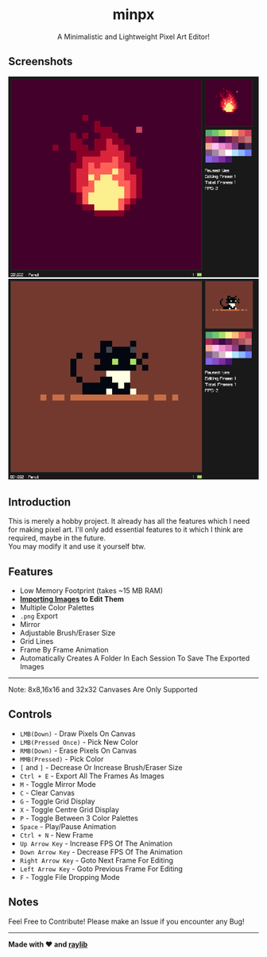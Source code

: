 <h1 align="center">
minpx</h1>
<p align="center">A Minimalistic and Lightweight Pixel Art Editor!</p>

## Screenshots
<img src="https://github.com/Datavorous/minpx/blob/main/media/demo2.PNG?raw=true">
<br>
<img src="https://raw.githubusercontent.com/Datavorous/minpx/main/media/demo1.PNG">

## Introduction
This is merely a hobby project. It already has all the features which I need for making pixel art. I'll only add essential features to it which I think are required, maybe in the future.<br>
You may modify it and use it yourself btw.

## Features
* Low Memory Footprint (takes ~15 MB RAM)
* **<a href="https://raw.githubusercontent.com/Datavorous/minpx/main/media/drop.gif">Importing Images</a> to Edit Them**
* Multiple Color Palettes
* ```.png``` Export
* Mirror
* Adjustable Brush/Eraser Size
* Grid Lines 
* Frame By Frame Animation
* Automatically Creates A Folder In Each Session To Save The Exported Images
- - - -
Note: 8x8,16x16 and 32x32 Canvases Are Only Supported

## Controls

* ```LMB(Down)``` - Draw Pixels On Canvas
* ```LMB(Pressed Once)``` - Pick New Color 
* ```RMB(Down)``` - Erase Pixels On Canvas
* ```MMB(Pressed)``` - Pick Color
* ```[``` and ```]``` - Decrease Or Increase Brush/Eraser Size
* ```Ctrl + E``` - Export All The Frames As Images
* ```M``` - Toggle Mirror Mode
* ```C``` - Clear Canvas
* ```G``` - Toggle Grid Display
* ```X``` - Toggle Centre Grid Display
* ```P``` - Toggle Between 3 Color Palettes
* ```Space``` - Play/Pause Animation
* ```Ctrl + N``` - New Frame
* ```Up Arrow Key``` - Increase FPS Of The Animation
* ```Down Arrow Key``` - Decrease FPS Of The Animation
* ```Right Arrow Key``` - Goto Next Frame For Editing
* ```Left Arrow Key``` - Goto Previous Frame For Editing
* ```F``` - Toggle File Dropping Mode

## Notes

Feel Free to Contribute! Please make an Issue if you encounter any Bug!
- - - -

**Made with ♥️ and <a href="https://raylib.com/">raylib</a>**

